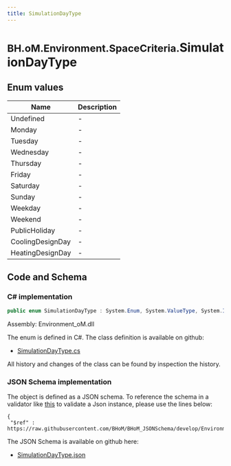 ```yaml
---
title: SimulationDayType
---
```


# <small>BH.oM.Environment.SpaceCriteria.</small>**SimulationDayType**



## Enum values

| Name            | Description                                                    |
|-----------------|----------------------------------------------------------------|
| Undefined |  -  |
| Monday |  -  |
| Tuesday |  -  |
| Wednesday |  -  |
| Thursday |  -  |
| Friday |  -  |
| Saturday |  -  |
| Sunday |  -  |
| Weekday |  -  |
| Weekend |  -  |
| PublicHoliday |  -  |
| CoolingDesignDay |  -  |
| HeatingDesignDay |  -  |


## Code and Schema

### C# implementation

``` C# title="C#"
public enum SimulationDayType : System.Enum, System.ValueType, System.IComparable, System.ISpanFormattable, System.IFormattable, System.IConvertible
```

Assembly: Environment_oM.dll

The enum is defined in C#. The class definition is available on github:

- [SimulationDayType.cs](https://github.com/BHoM/BHoM/blob/develop/Environment_oM/SpaceCriteria\Enums\SimulationDayType.cs)

All history and changes of the class can be found by inspection the history.
### JSON Schema implementation

The object is defined as a JSON schema. To reference the schema in a validator like [this](https://www.jsonschemavalidator.net/) to validate a Json instance, please use the lines below:

``` { .json .copy .select } title="JSON Schema"
{
 "$ref" : https://raw.githubusercontent.com/BHoM/BHoM_JSONSchema/develop/Environment_oM/SpaceCriteria/SimulationDayType.json}
```

The JSON Schema is available on github here:

- [SimulationDayType.json](https://github.com/BHoM/BHoM_JSONSchema/blob/develop/Environment_oM/SpaceCriteria/SimulationDayType.json)

